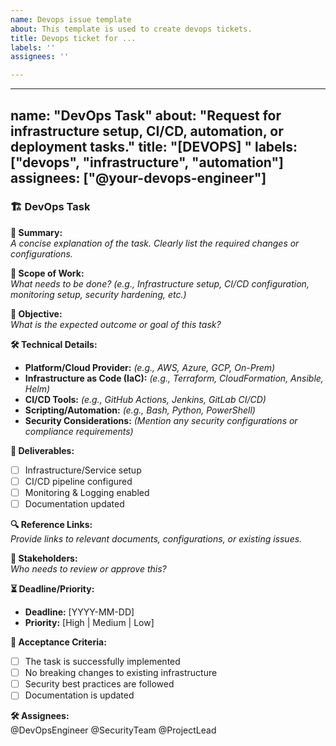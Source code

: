 ```yaml
---
name: Devops issue template
about: This template is used to create devops tickets.
title: Devops ticket for ...
labels: ''
assignees: ''

---
```


---
name: "DevOps Task"
about: "Request for infrastructure setup, CI/CD, automation, or deployment tasks."
title: "[DEVOPS] <Brief Description>"
labels: ["devops", "infrastructure", "automation"]
assignees: ["@your-devops-engineer"]
---

### 🏗️ DevOps Task  

**🔹 Summary:**  
_A concise explanation of the task. Clearly list the required changes or configurations._  

**📌 Scope of Work:**  
_What needs to be done? (e.g., Infrastructure setup, CI/CD configuration, monitoring setup, security hardening, etc.)_  

**🎯 Objective:**  
_What is the expected outcome or goal of this task?_  

**🛠️ Technical Details:**  
- **Platform/Cloud Provider:** _(e.g., AWS, Azure, GCP, On-Prem)_  
- **Infrastructure as Code (IaC):** _(e.g., Terraform, CloudFormation, Ansible, Helm)_  
- **CI/CD Tools:** _(e.g., GitHub Actions, Jenkins, GitLab CI/CD)_  
- **Scripting/Automation:** _(e.g., Bash, Python, PowerShell)_  
- **Security Considerations:** _(Mention any security configurations or compliance requirements)_  

**📑 Deliverables:**  
- [ ] Infrastructure/Service setup  
- [ ] CI/CD pipeline configured  
- [ ] Monitoring & Logging enabled  
- [ ] Documentation updated  

**🔍 Reference Links:**  
_Provide links to relevant documents, configurations, or existing issues._  

**👥 Stakeholders:**  
_Who needs to review or approve this?_  

**⏳ Deadline/Priority:**  
- **Deadline:** [YYYY-MM-DD]  
- **Priority:** [High | Medium | Low]  

**🔄 Acceptance Criteria:**  
- [ ] The task is successfully implemented  
- [ ] No breaking changes to existing infrastructure  
- [ ] Security best practices are followed  
- [ ] Documentation is updated  

**🛠️ Assignees:**  
@DevOpsEngineer @SecurityTeam @ProjectLead
